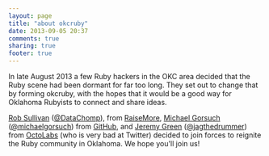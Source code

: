 ```yaml
---
layout: page
title: "about okcruby"
date: 2013-09-05 20:37
comments: true
sharing: true
footer: true
---
```


In late August 2013 a few Ruby hackers in the OKC area decided that the
Ruby scene had been dormant for far too long.  They set out to change
that by forming okcruby, with the hopes that it would be a good way for
Oklahoma Rubyists to connect and share ideas.

[Rob Sullivan][] ([@DataChomp][]), from [RaiseMore][], [Michael Gorsuch][] ([@michaelgorsuch][]) from [GitHub][], and
[Jeremy Green][] ([@jagthedrummer][]) from [OctoLabs][] (who is very bad at Twitter) decided to join forces to reignite the
Ruby community in Oklahoma.  We hope you'll join us!

[Rob Sullivan]: http://www.datachomp.com/ "DataChomp"
[@DataChomp]: https://twitter.com/DataChomp "@DataChomp"
[RaiseMore]: http://raisemore.com/ "RaiseMore"

[Michael Gorsuch]: http://gorsuch.github.io/ "Michael Gorsuch"
[GitHub]: http://www.github.com/ "GitHub"
[@michaelgorsuch]: https://twitter.com/michaelgorsuch "@michaelgorsuch"

[Jeremy Green]: http://www.greenhousephotogallery.com/ "Green House Photo Gallery"
[OctoLabs]: http://www.octolabs.com/ "OctoLabs"
[@jagthedrummer]: https://twitter.com/jagthedrummer "@jagthedrummer"
